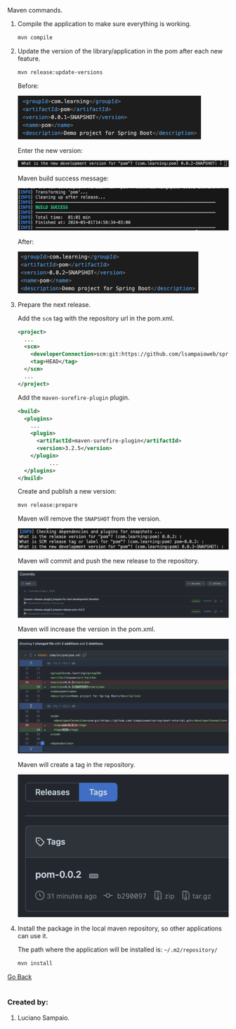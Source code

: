 Maven commands.

1. Compile the application to make sure everything is working.

    ```bash
    mvn compile
    ```

1. Update the version of the library/application in the pom after each new feature.

    ```bash
    mvn release:update-versions
    ```

    Before:

    ![02-version-0-0-1-snapshot](../images/maven/02-version-0-0-1-snapshot.png "02-version-0-0-1-snapshot")

    Enter the new version:

    ![01-choose-version](../images/maven/01-choose-version.png "01-choose-version")

    Maven build success message:

    ![04-version-0-0-2-snapshot-build](../images/maven/04-version-0-0-2-snapshot-build.png "04-version-0-0-2-snapshot-build")

    After:

    ![03-version-0-0-2-snapshot](../images/maven/03-version-0-0-2-snapshot.png "03-version-0-0-2-snapshot")

1. Prepare the next release.

    Add the `scm` tag with the repository url in the pom.xml.
    ```xml
    <project>
      ...
      <scm>
        <developerConnection>scm:git:https://github.com/lsampaioweb/spring-boot-tutorial.git</developerConnection>
        <tag>HEAD</tag>
      </scm>
      ...
    </project>
    ```

    Add the `maven-surefire-plugin` plugin.
    ```xml
    <build>
      <plugins>
        ...
        <plugin>
          <artifactId>maven-surefire-plugin</artifactId>
          <version>3.2.5</version>
        </plugin>
              ...
      </plugins>
    </build>
    ```

    Create and publish a new version:

    ```bash
    mvn release:prepare
    ```

    Maven will remove the `SNAPSHOT` from the version.

    ![05-new-release](../images/maven/05-new-release.png "05-new-release")


    Maven will commit and push the new release to the repository.

    ![06-commits](../images/maven/06-commits.png "06-commits")

    Maven will increase the version in the pom.xml.

    ![07-commits-new-version](../images/maven/07-commits-new-version.png "07-commits-new-version")

    Maven will create a tag in the repository.

    ![08-new-tag](../images/maven/08-new-tag.png "08-new-tag")


1. Install the package in the local maven repository, so other applications can use it.

    The path where the application will be installed is: `~/.m2/repository/`
    ```bash
    mvn install
    ```

[Go Back](../../README.md)

#
### Created by:

1. Luciano Sampaio.
